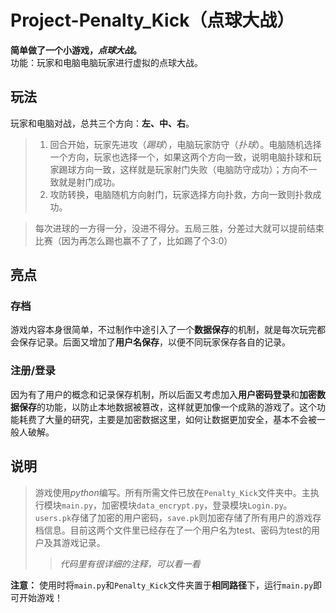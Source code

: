 # Project-Penalty_Kick（点球大战）

**简单做了一个小游戏，*点球大战*。**   
功能：玩家和电脑电脑玩家进行虚拟的点球大战。  

## 玩法
玩家和电脑对战，总共三个方向：**左、中、右**。
>1. 回合开始，玩家先进攻（*踢球*），电脑玩家防守（*扑球*）。电脑随机选择一个方向，玩家也选择一个，如果这两个方向一致，说明电脑扑球和玩家踢球方向一致，这样就是玩家射门失败（电脑防守成功）；方向不一致就是射门成功。  
>2. 攻防转换，电脑随机方向射门，玩家选择方向扑救，方向一致则扑救成功。  

>每次进球的一方得一分，没进不得分。五局三胜，分差过大就可以提前结束比赛（因为再怎么踢也赢不了了，比如踢了个3:0）

## 亮点
### 存档  
游戏内容本身很简单，不过制作中途引入了一个**数据保存**的机制，就是每次玩完都会保存记录。后面又增加了**用户名保存**，以便不同玩家保存各自的记录。

### 注册/登录  
因为有了用户的概念和记录保存机制，所以后面又考虑加入**用户密码登录**和**加密数据保存**的功能，以防止本地数据被篡改，这样就更加像一个成熟的游戏了。这个功能耗费了大量的研究，主要是加密数据这里，如何让数据更加安全，基本不会被一般人破解。

## 说明
>游戏使用*python*编写。所有所需文件已放在`Penalty_Kick`文件夹中。主执行模块`main.py`，加密模块`data_encrypt.py`，登录模块`Login.py`。`users.pk`存储了加密的用户密码，`save.pk`则加密存储了所有用户的游戏存档信息。目前这两个文件里已经存在了一个用户名为test、密码为test的用户及其游戏记录。
>>*代码里有很详细的注释，可以看一看*

**注意：** 使用时将`main.py`和`Penalty_Kick`文件夹置于**相同路径**下，运行`main.py`即可开始游戏！